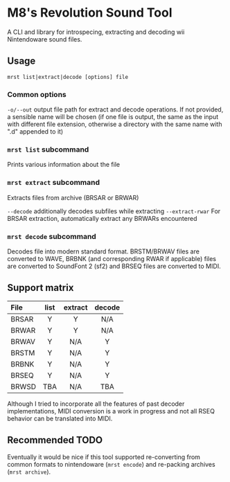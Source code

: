# M8's Revolution Sound Tool
A CLI and library for introspecing, extracting and decoding wii Nintendoware sound files.

## Usage
`mrst list|extract|decode [options] file`

### Common options
`-o/--out` output file path for extract and decode operations. If not provided, a sensible name will be chosen (if one file is output, the same as the input with different file extension, otherwise a directory with the same name with ".d" appended to it)

### `mrst list` subcommand
Prints various information about the file

### `mrst extract` subcommand
Extracts files from archive (BRSAR or BRWAR)

`--decode` additionally decodes subfiles while extracting
`--extract-rwar` For BRSAR extraction, automatically extract any BRWARs encountered

### `mrst decode` subcommand
Decodes file into modern standard format. BRSTM/BRWAV files are converted to WAVE, BRBNK (and corresponding RWAR if applicable) files are converted to SoundFont 2 (sf2) and BRSEQ files are converted to MIDI.

## Support matrix
| File   | list | extract | decode |
| :---   | :--: | :-----: | :----: |
| BRSAR  | Y    | Y       | N/A    |
| BRWAR  | Y    | Y       | N/A    |
| BRWAV  | Y    | N/A     | Y      |
| BRSTM  | Y    | N/A     | Y      |
| BRBNK  | Y    | N/A     | Y      |
| BRSEQ  | Y    | N/A     | Y      |
| BRWSD  | TBA  | N/A     | TBA    |

Although I tried to incorporate all the features of past decoder implementations, MIDI conversion is a work in progress and not all RSEQ behavior can be translated into MIDI.

## Recommended TODO
Eventually it would be nice if this tool supported re-converting from common formats to nintendoware (`mrst encode`) and re-packing archives (`mrst archive`).